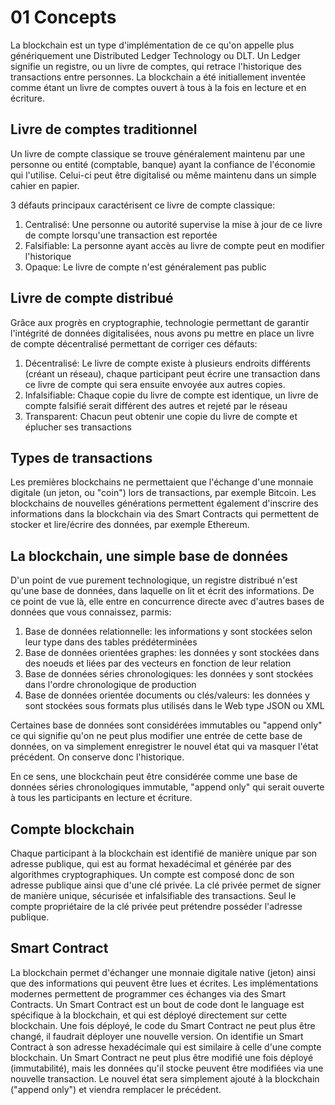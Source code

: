# 01 Concepts

La blockchain est un type d'implémentation de ce qu'on appelle plus génériquement une Distributed Ledger Technology ou DLT.
Un Ledger signifie un registre, ou un livre de comptes, qui retrace l'historique des transactions entre personnes.
La blockchain a été initiallement inventée comme étant un livre de comptes ouvert à tous à la fois en lecture et en écriture.

## Livre de comptes traditionnel

Un livre de compte classique se trouve généralement maintenu par une personne ou entité (comptable, banque) ayant la confiance de l'économie qui l'utilise.
Celui-ci peut être digitalisé ou même maintenu dans un simple cahier en papier.

3 défauts principaux caractérisent ce livre de compte classique:

1. Centralisé: Une personne ou autorité supervise la mise à jour de ce livre de compte lorsqu'une transaction est reportée
2. Falsifiable: La personne ayant accès au livre de compte peut en modifier l'historique
3. Opaque: Le livre de compte n'est généralement pas public

## Livre de compte distribué

Grâce aux progrès en cryptographie, technologie permettant de garantir l'intégrité de données digitalisées, nous avons pu mettre en place un livre de compte décentralisé permettant de corriger ces défauts:

1. Décentralisé: Le livre de compte existe à plusieurs endroits différents (créant un réseau), chaque participant peut écrire une transaction dans ce livre de compte qui sera ensuite envoyée aux autres copies.
2. Infalsifiable: Chaque copie du livre de compte est identique, un livre de compte falsifié serait différent des autres et rejeté par le réseau
3. Transparent: Chacun peut obtenir une copie du livre de compte et éplucher ses transactions

## Types de transactions

Les premières blockchains ne permettaient que l'échange d'une monnaie digitale (un jeton, ou "coin") lors de transactions, par exemple Bitcoin.
Les blockchains de nouvelles générations permettent également d'inscrire des informations dans la blockchain via des Smart Contracts qui permettent de stocker et lire/écrire des données, par exemple Ethereum.

## La blockchain, une simple base de données

D'un point de vue purement technologique, un registre distribué n'est qu'une base de données, dans laquelle on lit et écrit des informations.
De ce point de vue là, elle entre en concurrence directe avec d'autres bases de données que vous connaissez, parmis:

1. Base de données relationnelle: les informations y sont stockées selon leur type dans des tables prédéterminées
2. Base de données orientées graphes: les données y sont stockées dans des noeuds et liées par des vecteurs en fonction de leur relation
3. Base de données séries chronologiques: les données y sont stockées dans l'ordre chronologique de production
4. Base de données orientée documents ou clés/valeurs: les données y sont stockées sous formats plus utilisés dans le Web type JSON ou XML

Certaines base de données sont considérées immutables ou "append only" ce qui signifie qu'on ne peut plus modifier une entrée de cette base de données, on va simplement enregistrer le nouvel état qui va masquer l'état précédent. On conserve donc l'historique.

En ce sens, une blockchain peut être considérée comme une base de données séries chronologiques immutable, "append only" qui serait ouverte à tous les participants en lecture et écriture.

## Compte blockchain

Chaque participant à la blockchain est identifié de manière unique par son adresse publique, qui est au format hexadécimal et générée par des algorithmes cryptographiques.
Un compte est composé donc de son adresse publique ainsi que d'une clé privée. La clé privée permet de signer de manière unique, sécurisée et infalsifiable des transactions.
Seul le compte propriétaire de la clé privée peut prétendre posséder l'adresse publique.

## Smart Contract

La blockchain permet d'échanger une monnaie digitale native (jeton) ainsi que des informations qui peuvent être lues et écrites.
Les implémentations modernes permettent de programmer ces échanges via des Smart Contracts.
Un Smart Contract est un bout de code dont le language est spécifique à la blockchain, et qui est déployé directement sur cette blockchain. Une fois déployé, le code du Smart Contract
ne peut plus être changé, il faudrait déployer une nouvelle version. On identifie un Smart Contract à son adresse hexadécimale qui est similaire à celle d'une compte blockchain.
Un Smart Contract ne peut plus être modifié une fois déployé (immutabilité), mais les données qu'il stocke peuvent être modifiées via une nouvelle transaction. Le nouvel état sera simplement ajouté à la blockchain ("append only") et viendra remplacer le précédent.
